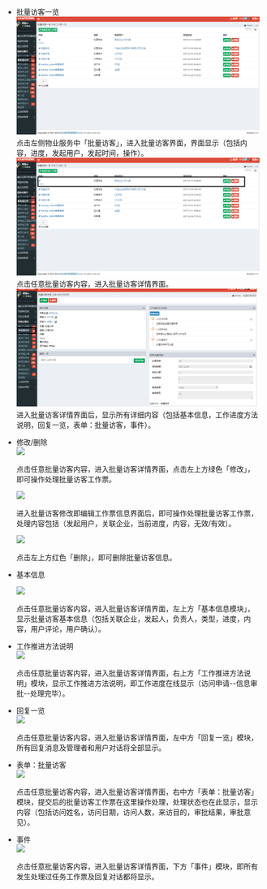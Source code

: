* 批量访客一览![](/assets/批量访客.png)点击左侧物业服务中「批量访客」，进入批量访客界面，界面显示（包括内容，进度，发起用户，发起时间，操作）。![](/assets/批量访客1.png)点击任意批量访客内容，进入批量访客详情界面。![](/assets/批量访客2.png)进入批量访客详情界面后，显示所有详细内容（包括基本信息，工作进度方法说明，回复一览，表单：批量访客，事件）。

* 修改/删除  
  ![](blob:https://www.gitbook.com/ae50ee09-3814-4115-ba83-d6dc56c8a5e5)

  点击任意批量访客内容，进入批量访客详情界面，点击左上方绿色「修改」，即可操作处理批量访客工作票。

  ![](blob:https://www.gitbook.com/03426f55-4d75-495c-a334-6a7a41c2f583)

  进入批量访客修改即编辑工作票信息界面后，即可操作处理批量访客工作票，处理内容包括（发起用户，关联企业，当前进度，内容，无效/有效）。

  ![](blob:https://www.gitbook.com/fe66f9e3-0069-4eeb-a0c8-84ee3e9b7e05)

  点击左上方红色「删除」，即可删除批量访客信息。

* 基本信息

  ![](blob:https://www.gitbook.com/1731d09a-83e3-4bda-8f79-6d74e3318a39)

  点击任意批量访客内容，进入批量访客详情界面，左上方「基本信息模块」，显示批量访客基本信息（包括关联企业，发起人，负责人，类型，进度，内容，用户评论，用户确认）。

* 工作推进方法说明  
  ![](blob:https://www.gitbook.com/8aacd089-241e-4558-bc52-c6ccca42410b)

  点击任意批量访客内容，进入批量访客详情界面，右上方「工作推进方法说明」模块，显示工作推进方法说明，即工作进度在线显示（访问申请--信息审批--处理完毕）。

* 回复一览  
  ![](blob:https://www.gitbook.com/3e27ff47-a48b-4ee6-8ab7-789f66aed8c6)

  点击任意批量访客内容，进入批量访客详情界面，左中方「回复一览」模块，所有回复消息及管理者和用户对话将全部显示。

* 表单：批量访客  
  ![](blob:https://www.gitbook.com/6b0e13da-a8d2-4329-8cd5-e4e49ae09e03)

  点击任意批量访客内容，进入批量访客详情界面，右中方「表单：批量访客」模块，提交后的批量访客工作票在这里操作处理，处理状态也在此显示，显示内容（包括访问姓名，访问日期，访问人数，来访目的，审批结果，审批意见）。

* 事件  
  ![](blob:https://www.gitbook.com/063d6a81-ea97-4fc5-9e11-c670645a80ad)

  点击任意批量访客内容，进入批量访客详情界面，下方「事件」模块，即所有发生处理过任务工作票及回复对话都将显示。



